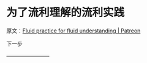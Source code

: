 # 为了流利理解的流利实践

原文：[Fluid practice for fluid understanding | Patreon](https://www.patreon.com/posts/fluid-practice-83882597)

下一步

————————